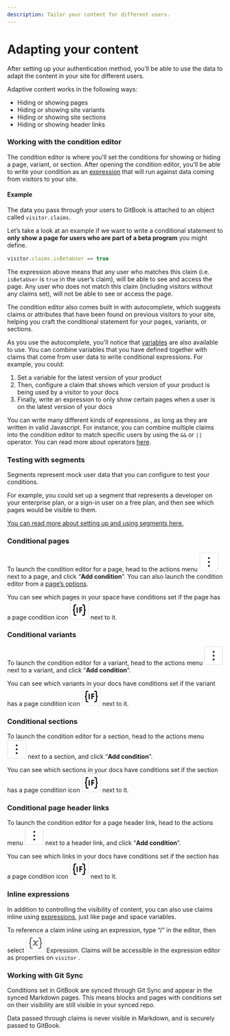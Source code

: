 ```yaml
---
description: Tailor your content for different users.
---
```


# Adapting your content

After setting up your authentication method, you’ll be able to use the data to adapt the content in your site for different users.

Adaptive content works in the following ways:

* Hiding or showing pages
* Hiding or showing site variants
* Hiding or showing site sections
* Hiding or showing header links

### Working with the condition editor

The condition editor is where you’ll set the conditions for showing or hiding a page, variant, or section. After opening the condition editor, you’ll be able to write your condition as an [expression](../../creating-content/variables-and-expressions.md) that will run against data coming from visitors to your site.&#x20;

#### Example

The data you pass through your users to GitBook is attached to an object called `visitor.claims`.&#x20;

Let’s take a look at an example if we want to write a conditional statement to **only show a page for users who are part of a beta program** you might define.&#x20;

```javascript
visitor.claims.isBetaUser == true
```

The expression above means that any user who matches this claim (i.e. `isBetaUser` is `true` in the user’s claim), will be able to see and access the page. Any user who does not match this claim (including visitors without any claims set), will not be able to see or access the page.

The condition editor also comes built in with autocomplete, which suggests claims or attributes that have been found on previous visitors to your site, helping you craft the conditional statement for your pages, variants, or sections.&#x20;

As you use the autocomplete, you'll notice that [variables](../../creating-content/variables-and-expressions.md#use-variables-in-your-content) are also available to use. You can combine variables that you have defined together with claims that come from user data to write conditional expressions. For example, you could:

1. Set a variable for the latest version of your product
2. Then, configure a claim that shows which version of your product is being used by a visitor to your docs
3. Finally, write an expression to only show certain pages when a user is on the latest version of your docs

You can write many different kinds of expressions , as long as they are written in valid Javascript. For instance, you can combine multiple claims into the condition editor to match specific users by using the `&&` or `||` operator. You can read more about operators [here](https://developer.mozilla.org/en-US/docs/Web/JavaScript/Reference/Operators#binary_logical_operators).

### Testing with segments

Segments represent mock user data that you can configure to test your conditions.&#x20;

For example, you could set up a segment that represents a developer on your enterprise plan, or a sign-in user on a free plan, and then see which pages would be visible to them.&#x20;

[You can read more about setting up and using segments here.](testing-with-segments.md)

### Conditional pages

To launch the condition editor for a page, head to the actions menu <picture><source srcset="../../.gitbook/assets/actions_icon_dark.svg" media="(prefers-color-scheme: dark)"><img src="../../.gitbook/assets/actions_icon_light.svg" alt="The Actions menu icon in GitBook"></picture> next to a page, and click “**Add condition**”. You can also launch the condition editor from a [page’s options](../../resources/gitbook-ui.md#page-options).

You can see which pages in your space have conditions set if the page has a page condition icon <picture><source srcset="../../.gitbook/assets/page-condition - dark.svg" media="(prefers-color-scheme: dark)"><img src="../../.gitbook/assets/page-condition.svg" alt="The Page condition icon in GitBook"></picture> next to it.

### Conditional variants

To launch the condition editor for a variant, head to the actions menu <picture><source srcset="../../.gitbook/assets/actions_icon_dark.svg" media="(prefers-color-scheme: dark)"><img src="../../.gitbook/assets/actions_icon_light.svg" alt="The Actions menu icon in GitBook"></picture> next to a variant, and click “**Add condition**”.

You can see which variants in your docs have conditions set if the variant has a page condition icon <picture><source srcset="../../.gitbook/assets/page-condition - dark.svg" media="(prefers-color-scheme: dark)"><img src="../../.gitbook/assets/page-condition.svg" alt="The Page condition icon in GitBook"></picture> next to it.

### Conditional sections

To launch the condition editor for a section, head to the actions menu <picture><source srcset="../../.gitbook/assets/actions_icon_dark.svg" media="(prefers-color-scheme: dark)"><img src="../../.gitbook/assets/actions_icon_light.svg" alt="The Actions menu icon in GitBook"></picture> next to a section, and click “**Add condition**”.

You can see which sections in your docs have conditions set if the section has a page condition icon <picture><source srcset="../../.gitbook/assets/page-condition - dark.svg" media="(prefers-color-scheme: dark)"><img src="../../.gitbook/assets/page-condition.svg" alt="The Page condition icon in GitBook"></picture> next to it.

### Conditional page header links

To launch the condition editor for a page header link, head to the actions menu <picture><source srcset="../../.gitbook/assets/actions_icon_dark.svg" media="(prefers-color-scheme: dark)"><img src="../../.gitbook/assets/actions_icon_light.svg" alt="The Actions menu icon in GitBook"></picture> next to a header link, and click “**Add condition**”.

You can see which links in your docs have conditions set if the section has a page condition icon <picture><source srcset="../../.gitbook/assets/page-condition - dark.svg" media="(prefers-color-scheme: dark)"><img src="../../.gitbook/assets/page-condition.svg" alt="The Page condition icon in GitBook"></picture> next to it.

### Inline expressions

In addition to controlling the visibility of content, you can also use claims inline using [expressions](../../creating-content/variables-and-expressions.md), just like page and space variables.&#x20;

To reference a claim inline using an expression, type “/” in the editor, then select <picture><source srcset="../../.gitbook/assets/Expression - dark mode.svg" media="(prefers-color-scheme: dark)"><img src="../../.gitbook/assets/Expression.svg" alt=""></picture> Expression. Claims will be accessible in the expression editor as properties on `visitor` .

### Working with Git Sync

Conditions set in GitBook are synced through Git Sync and appear in the synced Markdown pages. This means blocks and pages with conditions set on their visibility are still visible in your synced repo.

&#x20;Data passed through claims is never visible in Markdown, and is securely passed to GitBook.

